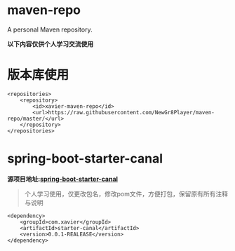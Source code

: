 # maven-repo
A personal Maven repository.

**以下内容仅供个人学习交流使用**

# 版本库使用

```maven
<repositories>
    <repository>
        <id>xavier-maven-repo</id>
        <url>https://raw.githubusercontent.com/NewGr8Player/maven-repo/master/</url>
    </repository>
</repositories>
```

# spring-boot-starter-canal
**源项目地址:[spring-boot-starter-canal](https://github.com/chenqian56131/spring-boot-starter-canal)**
> 个人学习使用，仅更改包名，修改pom文件，方便打包，保留原有所有注释与说明

```maven
<dependency>
	<groupId>com.xavier</groupId>
	<artifactId>starter-canal</artifactId>
	<version>0.0.1-REALEASE</version>
</dependency>
```
